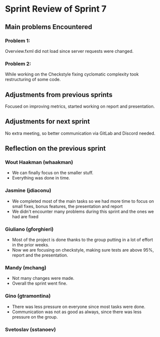 # Sprint Review of Sprint 7

## Main problems  Encountered

### Problem 1:
Overview.fxml did not load since server requests were changed.
             
### Problem 2:
While working on the Checkstyle fixing cyclomatic complexity took restructuring of some code.
 
## Adjustments from previous sprints
Focused on improving metrics, started working on report and presentation.
             
## Adjustments for next sprint
No extra meeting, so better communication via GitLab and Discord needed.

## Reflection on the previous sprint

### Wout Haakman (whaakman)
- We can finally focus on the smaller stuff.
- Everything was done in time.

### Jasmine (jdiaconu)
- We completed most of the main tasks so we had more time to focus on small fixes, bonus features, the presentation and report
- We didn't encounter many problems during this sprint and the ones we had are fixed

### Giuliano (gforghieri)
- Most of the project is done thanks to the group putting in a lot of effort in the prior weeks.
- Now we are focusing on checkstyle, making sure tests are above 95%, report and the presentation.

### Mandy (mchang)
- Not many changes were made.
- Overall the sprint went fine.

### Gino (gtramontina)
- There was less pressure on everyone since most tasks were done.
- Communication was not as good as always, since there was less pressure on the group.

### Svetoslav (sstanoev)

